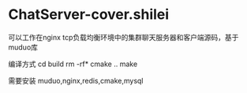 # ChatServer-cover.shilei
可以工作在nginx tcp负载均衡环境中的集群聊天服务器和客户端源码，基于muduo库

编译方式
cd build
rm -rf*
cmake ..
make

需要安装
muduo,nginx,redis,cmake,mysql
